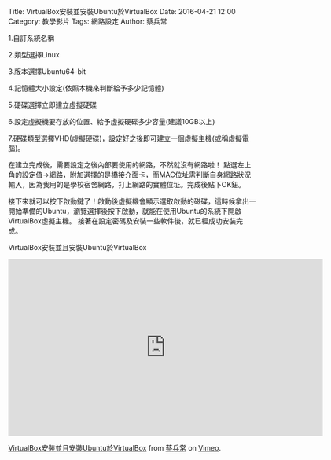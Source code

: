 Title: VirtualBox安裝並安裝Ubuntu於VirtualBox
Date: 2016-04-21 12:00
Category: 教學影片
Tags: 網路設定
Author: 蔡兵常
 
 
 1.自訂系統名稱

2.類型選擇Linux

3.版本選擇Ubuntu64-bit

4.記憶體大小設定(依照本機來判斷給予多少記憶體)

5.硬碟選擇立即建立虛擬硬碟

6.設定虛擬機要存放的位置、給予虛擬硬碟多少容量(建議10GB以上)

7.硬碟類型選擇VHD(虛擬硬碟)，設定好之後即可建立一個虛擬主機(或稱虛擬電腦)。

在建立完成後，需要設定之後內部要使用的網路，不然就沒有網路啦！ 點選左上角的設定值→網路，附加選擇的是橋接介面卡，而MAC位址需判斷自身網路狀況輸入，因為我用的是學校宿舍網路，打上網路的實體位址。完成後點下OK鈕。

接下來就可以按下啟動鍵了！啟動後虛擬機會顯示選取啟動的磁碟，這時候拿出一開始準備的Ubuntu，瀏覽選擇後按下啟動，就能在使用Ubuntu的系統下開啟VirtualBox虛擬主機。 接著在設定密碼及安裝一些軟件後，就已經成功安裝完成。
 
 VirtualBox安裝並且安裝Ubuntu於VirtualBox
 <iframe src="https://player.vimeo.com/video/215032549" width="640" height="360" frameborder="0" webkitallowfullscreen mozallowfullscreen allowfullscreen></iframe>
 <p><a href="https://vimeo.com/215032549">VirtualBox安裝並且安裝Ubuntu於VirtualBox</a> from <a href="https://vimeo.com/user65910729">蔡兵常</a> on <a href="https://vimeo.com">Vimeo</a>.</p>
</section>
